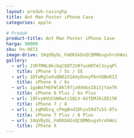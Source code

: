 ```yaml
---
layout: produk-casinghp
title: Ant Man Poster iPhone Case
categories: apple

# Produk
product-title: Ant Man Poster iPhone Case
harga: 90000
sku: hn-0872
image-drive: 10qVBybL_FmDKGkDsQCQMNbvgvhrohWoi
gallery:
  - url: 1VRfMNL8kcGqCQ8T2V07usHOTml3syqPl
    title: iPhone 5 / 5s / SE
  - url: 1DTwRglwXuQN62X1AXyOvoyF6nVQBoRIZ
    title: iPhone 6 / 6s
  - url: 1gaWafHGFWl8kl97ja9XmbxI813jYaeTK
    title: iPhone 6 Plus / 6s Plus
  - url: 18FvyWVUCUW8wtiSQLV-6GfDMJ6iED15K
    title: iPhone 7 / 8
  - url: 1_sqMdEcq_cPmgBnd1Dhjo50d7s5S-8Tx
    title: iPhone 7 Plus / 8 Plus
  - url: 10qVBybL_FmDKGkDsQCQMNbvgvhrohWoi
    title: iPhone X
---
```

